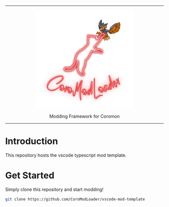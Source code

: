 <hr>

<div align="center"> 
    <img src="https://raw.githubusercontent.com/CoroModLoader/loader/cc520db1db7edfccbb106faa2f994c4a81c75c4e/assets/logo.svg" height=312/>
</div>

<div align="center"> 

Modding Framework for Coromon  

</div>

---

# Introduction

This repository hosts the vscode typescript mod template.

# Get Started

Simply clone this repository and start modding!

```bash
git clone https://github.com/CoroModLoader/vscode-mod-template
```